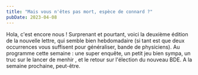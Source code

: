 ```yaml
---
title: "Mais vous n'êtes pas mort, espèce de connard ?"
pubDate: 2023-04-08
---
```


Hola, c'est encore nous ! Surprenant et pourtant, voici la deuxième édition de la nouvelle lettre, qui semble bien hebdomadaire (si tant est que deux occurrences vous suffisent pour généraliser, bande de physiciens). Au programme cette semaine : une super enquête, un petit jeu bien sympa, un truc sur le lancer de menhir , et le retour sur l'élection du nouveau BDE. A la semaine prochaine, peut-être.